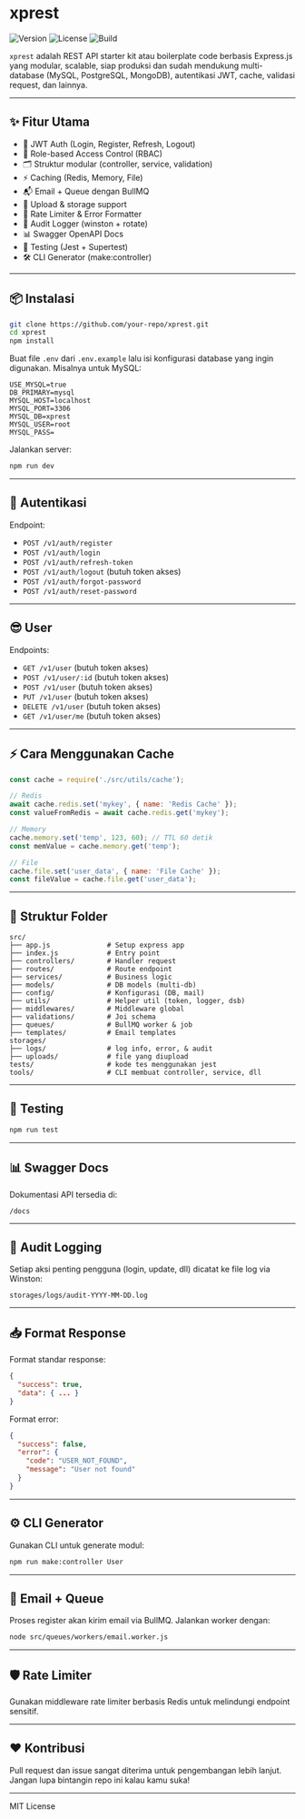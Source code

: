 # xprest
![Version](https://img.shields.io/badge/version-1.0.0-blue)
![License](https://img.shields.io/badge/license-MIT-green)
![Build](https://img.shields.io/badge/build-passing-brightgreen)

`xprest` adalah REST API starter kit atau boilerplate code berbasis Express.js yang modular, scalable, siap produksi dan sudah mendukung multi-database (MySQL, PostgreSQL, MongoDB), autentikasi JWT, cache, validasi request, dan lainnya.

---

## ✨ Fitur Utama

- 🔐 JWT Auth (Login, Register, Refresh, Logout)
- 🔄 Role-based Access Control (RBAC)
- 🗂️ Struktur modular (controller, service, validation)
- ⚡ Caching (Redis, Memory, File)
- 📬 Email + Queue dengan BullMQ
- 📁 Upload & storage support
- 🔐 Rate Limiter & Error Formatter
- 🧾 Audit Logger (winston + rotate)
- 📊 Swagger OpenAPI Docs
- 🧪 Testing (Jest + Supertest)
- 🛠️ CLI Generator (make:controller)

---

## 📦 Instalasi

```bash
git clone https://github.com/your-repo/xprest.git
cd xprest
npm install
```

Buat file `.env` dari `.env.example` lalu isi konfigurasi database yang ingin digunakan. Misalnya untuk MySQL:

```env
USE_MYSQL=true
DB_PRIMARY=mysql
MYSQL_HOST=localhost
MYSQL_PORT=3306
MYSQL_DB=xprest
MYSQL_USER=root
MYSQL_PASS=
```

Jalankan server:
```bash
npm run dev
```

---

## 🔐 Autentikasi

Endpoint:
- `POST /v1/auth/register`
- `POST /v1/auth/login`
- `POST /v1/auth/refresh-token`
- `POST /v1/auth/logout` (butuh token akses)
- `POST /v1/auth/forgot-password`
- `POST /v1/auth/reset-password`

---

## 😎 User

Endpoints:
- `GET /v1/user` (butuh token akses)
- `POST /v1/user/:id` (butuh token akses)
- `POST /v1/user` (butuh token akses)
- `PUT /v1/user` (butuh token akses)
- `DELETE /v1/user` (butuh token akses)
- `GET /v1/user/me` (butuh token akses)

---

## ⚡ Cara Menggunakan Cache

```js
const cache = require('./src/utils/cache');

// Redis
await cache.redis.set('mykey', { name: 'Redis Cache' });
const valueFromRedis = await cache.redis.get('mykey');

// Memory
cache.memory.set('temp', 123, 60); // TTL 60 detik
const memValue = cache.memory.get('temp');

// File
cache.file.set('user_data', { name: 'File Cache' });
const fileValue = cache.file.get('user_data');
```

---

## 📁 Struktur Folder

```
src/
├── app.js              # Setup express app
├── index.js            # Entry point
├── controllers/        # Handler request
├── routes/             # Route endpoint
├── services/           # Business logic
├── models/             # DB models (multi-db)
├── config/             # Konfigurasi (DB, mail)
├── utils/              # Helper util (token, logger, dsb)
├── middlewares/        # Middleware global
├── validations/        # Joi schema
├── queues/             # BullMQ worker & job
├── templates/          # Email templates
storages/
├── logs/               # log info, error, & audit
├── uploads/            # file yang diupload
tests/                  # kode tes menggunakan jest
tools/                  # CLI membuat controller, service, dll
```

---

## 🧪 Testing

```bash
npm run test
```

---

## 📊 Swagger Docs

Dokumentasi API tersedia di:
```
/docs
```

---

## 🧾 Audit Logging

Setiap aksi penting pengguna (login, update, dll) dicatat ke file log via Winston:
```
storages/logs/audit-YYYY-MM-DD.log
```

---

## 📥 Format Response

Format standar response:
```json
{
  "success": true,
  "data": { ... }
}
```

Format error:
```json
{
  "success": false,
  "error": {
    "code": "USER_NOT_FOUND",
    "message": "User not found"
  }
}
```

---

## ⚙️ CLI Generator

Gunakan CLI untuk generate modul:
```bash
npm run make:controller User
```

---

## 📧 Email + Queue

Proses register akan kirim email via BullMQ.
Jalankan worker dengan:
```bash
node src/queues/workers/email.worker.js
```

---

## 🛡️ Rate Limiter

Gunakan middleware rate limiter berbasis Redis untuk melindungi endpoint sensitif.

---

## ❤️ Kontribusi

Pull request dan issue sangat diterima untuk pengembangan lebih lanjut. Jangan lupa bintangin repo ini kalau kamu suka!

---

MIT License